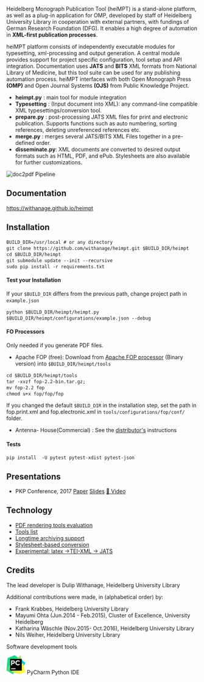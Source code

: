 

Heidelberg Monograph Publication Tool (heiMPT) is a stand-alone platform, as well as a plug-in application for OMP, developed by staff of Heidelberg University Library in cooperation with external partners, with  fundings of  German Research Foundation (DFG). 
It enables a high degree of automation in **XML-first publication processes**.

heiMPT platform consists of independently executable modules for typesetting, xml-processing and output generation.
A  central module provides support for project specific configuration, tool setup and API integration.
Documentation uses **JATS** and **BITS** XML formats from National Library of Medicine, but this tool suite can be used for any publishing automation process.
heiMPT interfaces with both Open Monograph Press **(OMP)** and Open Journal Systems **(OJS)** from Public Knowledge Project. 

* **heimpt.py**     : main tool for module integration 
* **Typesetting**   : (Input document into XML): any command-line compatible XML typesettings/conversion tool.   
* **prepare.py**    : post-processing JATS XML files for print and electronic publication. Supports functions such as auto numbering, sorting references, deleting unreferenced references etc.
* **merge.py**      : merges  several JATS/BITS XML Files together in a pre-defined order. 
* **disseminate.py**: XML documents are converted to desired output formats such as HTML, PDF, and ePub. Stylesheets are also available for further customizations.



![doc2pdf Pipeline](https://raw.githubusercontent.com/withanage/heimpt/master/images/mpt.png)


## Documentation
https://withanage.github.io/heimpt

##  Installation
 
 ```
 BUILD_DIR=/usr/local # or any directory
 git clone https://github.com/withanage/heimpt.git $BUILD_DIR/heimpt 
 cd $BUILD_DIR/heimpt
 git submodule update --init --recursive
 sudo pip install -r requirements.txt
 ```

#### Test your  Installation
If your `$BUILD_DIR` differs from the previous path, change project path in `example.json`

```
python $BUILD_DIR/heimpt/heimpt.py  $BUILD_DIR/heimpt/configurations/example.json --debug
```

#### FO Processors 
Only needed if you generate PDF files.

* Apache FOP (free): Download from [Apache FOP processor](https://xmlgraphics.apache.org/fop/download.html) (Binary version) into `$BUILD_DIR/heimpt/tools`

```
cd $BUILD_DIR/heimpt/tools
tar -xvzf fop-2.2-bin.tar.gz;
mv fop-2.2 fop
chmod u+x fop/fop/fop
```

If you changed the default `$BUILD_DIR` in the installation step, set the path in fop.print.xml and fop.electronic.xml in `tools/configurations/fop/conf/` folder.

* Antenna- House(Commercial) : See the [distributor's](https://www.antennahouse.com) instructions
#### Tests
```
pip install  -U pytest pytest-xdist pytest-json
```
## Presentations
* PKP Conference, 2017 [Paper](https://pkp.sfu.ca/pkp2017/paper/view/565) [Slides](https://pkp.sfu.ca/pkp2017/paper/download/565/402) [:movie_camera: Video](https://www.youtube.com/watch?v=yOH1DS2EUck)

## Technology
* [PDF rendering tools evaluation](docs/PDF-rendering-tools.md)
* [Tools list](docs/pdf-tools.md) 
* [Longtime archiving support](docs/PDF-longtime-archiving.md)
* [Stylesheet-based conversion ](docs/saxon.md)
* [Experimental: latex ->TEI-XML -> JATS](docs/latex2tei2jats.md)
 



## Credits

The lead developer is Dulip Withanage, Heidelberg University Library

Additional contributions were made, in (alphabetical order) by:

* Frank Krabbes, Heidelberg  University Library 
* Mayumi Ohta (Jun.2014 - Feb.2015), Cluster of Excellence, University Heidelberg
* Katharina Wäschle (Nov.2015- Oct.2016), Heidelberg University Library 
* Nils Weiher, Heidelberg University Library

Software development tools

  [![](https://raw.githubusercontent.com/withanage/heimpt/master/images/pycharm_logo.png)]( https://www.jetbrains.com/pycharm/) PyCharm Python IDE

